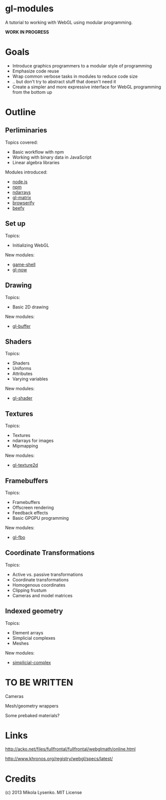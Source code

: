 gl-modules
==========
A tutorial to working with WebGL using modular programming.

**WORK IN PROGRESS**


# Goals

* Introduce graphics programmers to a modular style of programming
* Emphasize code reuse
* Wrap common verbose tasks in modules to reduce code size
* .. but don't try to abstract stuff that doesn't need it
* Create a simpler and more expressive interface for WebGL programming from the bottom up

# Outline

## Perliminaries

Topics covered:

* Basic workflow with npm
* Working with binary data in JavaScript
* Linear algebra libraries

Modules introduced:

* [node.js](http://nodejs.org/)
* [npm](https://npmjs.org/)
* [ndarrays](https://github.com/mikolalysenko/ndarray)
* [gl-matrix](https://github.com/toji/gl-matrix)
* [browserify](https://github.com/substack/node-browserify)
* [beefy](https://github.com/chrisdickinson/beefy)

## Set up

Topics:

* Initializing WebGL

New modules:

* [game-shell](https://github.com/mikolalysenko/game-shell)
* [gl-now](https://github.com/mikolalysenko/gl-now)

## Drawing

Topics:

* Basic 2D drawing

New modules:

* [gl-buffer](https://github.com/mikolalysenko/gl-buffer)

## Shaders

Topics:

* Shaders
* Uniforms
* Attributes
* Varying variables

New modules:

* [gl-shader](https://github.com/mikolalysenko/gl-shader)

## Textures

Topics:

* Textures
* ndarrays for images
* Mipmapping

New modules:

* [gl-texture2d](https://github.com/mikolalysenko/gl-texture2d)

## Framebuffers

Topics:

* Framebuffers
* Offscreen rendering
* Feedback effects
* Basic GPGPU programming

New modules:

* [gl-fbo](https://github.com/mikolalysenko/gl-fbo)


## Coordinate Transformations

Topics:

* Active vs. passive transformations
* Coordinate transformations
* Homogenous coordinates
* Clipping frustum
* Cameras and model matrices


## Indexed geometry

Topics:

* Element arrays
* Simplicial complexes
* Meshes

New modules:

* [simplicial-complex](https://github.com/mikolalysenko/simplicial-complex)




# TO BE WRITTEN

Cameras

Mesh/geometry wrappers

Some prebaked materials?


# Links

http://acko.net/files/fullfrontal/fullfrontal/webglmath/online.html

http://www.khronos.org/registry/webgl/specs/latest/

# Credits
(c) 2013 Mikola Lysenko. MIT License
